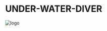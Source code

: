 # UNDER-WATER-DIVER

![logo](https://user-images.githubusercontent.com/73166977/97001477-fbca7c00-156a-11eb-8ac5-07f214b6a8ab.png)
